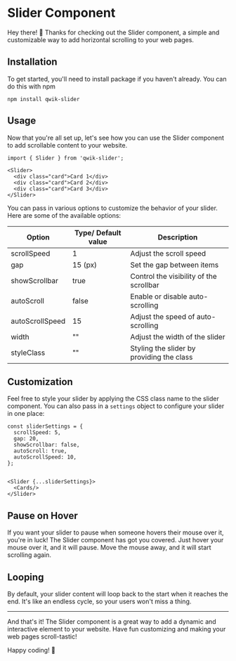 # Slider Component

Hey there! 👋 Thanks for checking out the Slider component, a simple and customizable way to add horizontal scrolling to your web pages.

## Installation

To get started, you'll need to install package if you haven't already. You can do this with npm

```
npm install qwik-slider
```

## Usage

Now that you're all set up, let's see how you can use the Slider component to add scrollable content to your website.

```
import { Slider } from 'qwik-slider';

<Slider>
  <div class="card">Card 1</div>
  <div class="card">Card 2</div>
  <div class="card">Card 3</div>
</Slider>

```

You can pass in various options to customize the behavior of your slider. Here are some of the available options:

| Option          | Type/ Default value | Description                               |
| --------------- | ------------------- | ----------------------------------------- |
| scrollSpeed     | 1                   | Adjust the scroll speed                   |
| gap             | 15 (px)             | Set the gap between items                 |
| showScrollbar   | true                | Control the visibility of the scrollbar   |
| autoScroll      | false               | Enable or disable auto-scrolling          |
| autoScrollSpeed | 15                  | Adjust the speed of auto-scrolling        |
| width           | ""                  | Adjust the width of the slider            |
| styleClass      | ""                  | Styling the slider by providing the class |

## Customization

Feel free to style your slider by applying the CSS class name to the slider component. You can also pass in a `settings` object to configure your slider in one place:

```
const sliderSettings = {
  scrollSpeed: 5,
  gap: 20,
  showScrollbar: false,
  autoScroll: true,
  autoScrollSpeed: 10,
};


<Slider {...sliderSettings}>
  <Cards/>
</Slider>

```

## Pause on Hover

If you want your slider to pause when someone hovers their mouse over it, you're in luck! The Slider component has got you covered. Just hover your mouse over it, and it will pause. Move the mouse away, and it will start scrolling again.

## Looping

By default, your slider content will loop back to the start when it reaches the end. It's like an endless cycle, so your users won't miss a thing.

---

And that's it! The Slider component is a great way to add a dynamic and interactive element to your website. Have fun customizing and making your web pages scroll-tastic!

Happy coding! 🚀
